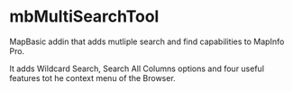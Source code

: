 # mbMultiSearchTool
 
MapBasic addin that adds mutliple search and find capabilities to MapInfo Pro.

It adds Wildcard Search, Search All Columns options and four useful features tot he context menu of the Browser.
